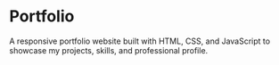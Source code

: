 # Portfolio
A responsive portfolio website built with HTML, CSS, and JavaScript to showcase my projects, skills, and professional profile.
